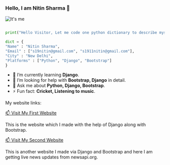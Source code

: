 ### Hello, I am Nitin Sharma 👋

![It's me](https://learncodeonline.in/mascot.png "Nitin Sharma")

```python

print("Hello Visitor, Let me code one python dictionary to describe myself :)")

dict = {
"Name" : "Nitin Sharma",
"Email" : ["s19nitin@gmail.com", "s1911nitin@gmail.com"],
"City" : "New Delhi",
"Platforms" : ["Python", "Django", "Bootstrap"]
}

```

- 🌱  I’m currently learning **Django**.
- 🤔   I’m looking for help with **Bootstrap, Django** in detail.
- 💬  Ask me about **Python, Django, Bootstrap**.
- ⚡   Fun fact: **Cricket, Listening to music**.

My website links:

[📫 Visit My First Website](http://codewithnitin.pythonanywhere.com/ "IceCreamShopWebsite") 

This is the website which I made with the help of Django along with Bootstrap.

[📫 Visit My Second Website](http://thenitinjournal.pythonanywhere.com/ "NewspaperWebsite")

This is another website I made via Django and Bootstrap and here I am getting live news updates from newsapi.org.
